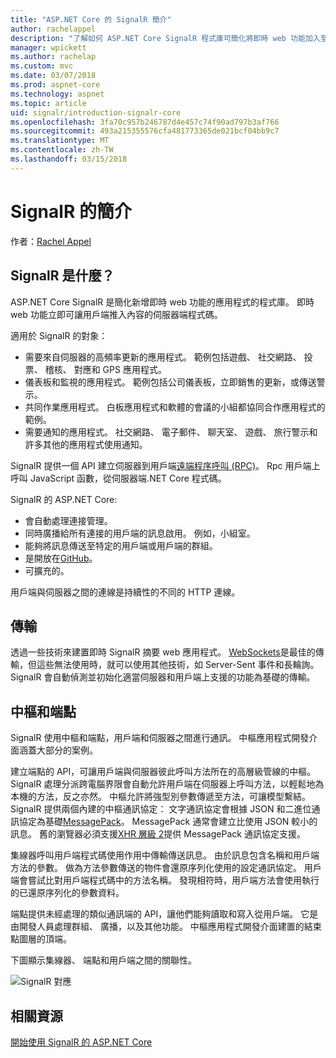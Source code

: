 ```yaml
---
title: "ASP.NET Core 的 SignalR 簡介"
author: rachelappel
description: "了解如何 ASP.NET Core SignalR 程式庫可簡化將即時 web 功能加入至應用程式。"
manager: wpickett
ms.author: rachelap
ms.custom: mvc
ms.date: 03/07/2018
ms.prod: aspnet-core
ms.technology: aspnet
ms.topic: article
uid: signalr/introduction-signalr-core
ms.openlocfilehash: 3fa70c957b246787d4e457c74f90ad797b3af766
ms.sourcegitcommit: 493a215355576cfa481773365de021bcf04bb9c7
ms.translationtype: MT
ms.contentlocale: zh-TW
ms.lasthandoff: 03/15/2018
---
```

# <a name="introduction-to-signalr"></a>SignalR 的簡介

作者：[Rachel Appel](https://twitter.com/rachelappel)

## <a name="what-is-signalr"></a>SignalR 是什麼？

ASP.NET Core SignalR 是簡化新增即時 web 功能的應用程式的程式庫。 即時 web 功能立即可讓用戶端推入內容的伺服器端程式碼。

適用於 SignalR 的對象：

* 需要來自伺服器的高頻率更新的應用程式。 範例包括遊戲、 社交網路、 投票、 稽核、 對應和 GPS 應用程式。
* 儀表板和監視的應用程式。 範例包括公司儀表板，立即銷售的更新，或傳送警示。
* 共同作業應用程式。 白板應用程式和軟體的會議的小組都協同合作應用程式的範例。
* 需要通知的應用程式。 社交網路、 電子郵件、 聊天室、 遊戲、 旅行警示和許多其他的應用程式使用通知。

SignalR 提供一個 API 建立伺服器到用戶端[遠端程序呼叫 (RPC)](https://wikipedia.org/wiki/Remote_procedure_call)。 Rpc 用戶端上呼叫 JavaScript 函數，從伺服器端.NET Core 程式碼。

SignalR 的 ASP.NET Core:

* 會自動處理連接管理。
* 同時廣播給所有連接的用戶端的訊息啟用。 例如，小組室。
* 能夠將訊息傳送至特定的用戶端或用戶端的群組。
* 是開放在[GitHub](https://github.com/aspnet/signalr)。
* 可擴充的。

用戶端與伺服器之間的連線是持續性的不同的 HTTP 連線。

## <a name="transports"></a>傳輸

透過一些技術來建置即時 SignalR 摘要 web 應用程式。 [WebSockets](https://tools.ietf.org/html/rfc7118)是最佳的傳輸，但這些無法使用時，就可以使用其他技術，如 Server-Sent 事件和長輪詢。 SignalR 會自動偵測並初始化適當伺服器和用戶端上支援的功能為基礎的傳輸。

## <a name="hubs-and-endpoints"></a>中樞和端點

SignalR 使用中樞和端點，用戶端和伺服器之間進行通訊。 中樞應用程式開發介面涵蓋大部分的案例。

建立端點的 API，可讓用戶端與伺服器彼此呼叫方法所在的高層級管線的中樞。 SignalR 處理分派跨電腦界限會自動允許用戶端在伺服器上呼叫方法，以輕鬆地為本機的方法，反之亦然。 中樞允許將強型別參數傳遞至方法，可讓模型繫結。 SignalR 提供兩個內建的中樞通訊協定： 文字通訊協定會根據 JSON 和二進位通訊協定為基礎[MessagePack](https://msgpack.org/)。  MessagePack 通常會建立比使用 JSON 較小的訊息。 舊的瀏覽器必須支援[XHR 層級 2](https://caniuse.com/#feat=xhr2)提供 MessagePack 通訊協定支援。

集線器呼叫用戶端程式碼使用作用中傳輸傳送訊息。 由於訊息包含名稱和用戶端方法的參數。 做為方法參數傳送的物件會還原序列化使用的設定通訊協定。 用戶端會嘗試比對用戶端程式碼中的方法名稱。 發現相符時，用戶端方法會使用執行的已還原序列化的參數資料。

端點提供未經處理的類似通訊端的 API，讓他們能夠讀取和寫入從用戶端。 它是由開發人員處理群組、 廣播，以及其他功能。 中樞應用程式開發介面建置的結束點圖層的頂端。

下圖顯示集線器、 端點和用戶端之間的關聯性。

![SignalR 對應](introduction-signalr-core/_static/signalr-core-architecture.png)

## <a name="related-resources"></a>相關資源

[開始使用 SignalR 的 ASP.NET Core](xref:signalr/get-started-signalr-core)
